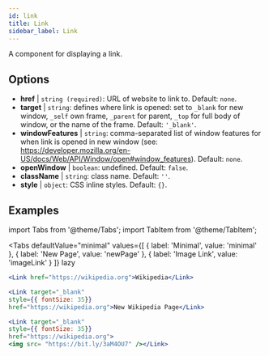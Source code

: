 ```yaml
---
id: link
title: Link
sidebar_label: Link
---
```


A component for displaying a link.

## Options

* __href__ | `string (required)`: URL of website to link to. Default: `none`.
* __target__ | `string`: defines where link is opened: set to `_blank` for new window, `_self` own frame, `_parent` for parent, `_top` for full body of window, or the name of the frame. Default: `'_blank'`.
* __windowFeatures__ | `string`: comma-separated list of window features for when link is opened in new window (see: https://developer.mozilla.org/en-US/docs/Web/API/Window/open#window_features). Default: `none`.
* __openWindow__ | `boolean`: undefined. Default: `false`.
* __className__ | `string`: class name. Default: `''`.
* __style__ | `object`: CSS inline styles. Default: `{}`.


## Examples

import Tabs from '@theme/Tabs';
import TabItem from '@theme/TabItem';

<Tabs
    defaultValue="minimal"
    values={[
        { label: 'Minimal', value: 'minimal' },
        { label: 'New Page', value: 'newPage' },
        { label: 'Image Link', value: 'imageLink' }
    ]}
    lazy
>
<TabItem value="minimal">

```jsx live
<Link href="https://wikipedia.org">Wikipedia</Link>
```

</TabItem>

<TabItem value="newPage">

```jsx live
<Link target="_blank" 
style={{ fontSize: 35}}
href="https://wikipedia.org">New Wikipedia Page</Link>
```
</TabItem>

<TabItem value="imageLink">

```jsx live
<Link target="_blank" 
style={{ fontSize: 35}}
href="https://wikipedia.org">
<img src= "https://bit.ly/3aM4OU7" /></Link>
```

</TabItem>

</Tabs>
